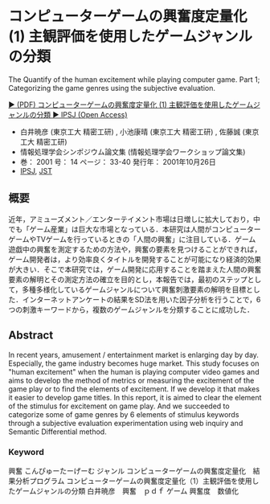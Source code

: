 # コンピューターゲームの興奮度定量化 (1) 主観評価を使用したゲームジャンルの分類

The Quantify of the human excitement while playing computer game. Part 1; Categorizing the game genres using the subjective evaluation.


<a href="./download/IPSJ-GPWS2001005.pdf" onclick="ga('send', 'pageview', './download/IPSJ-GPWS2001005.pdf')">
▶ (PDF) コンピューターゲームの興奮度定量化 (1) 主観評価を使用したゲームジャンルの分類
</a>

<a href="https://ipsj.ixsq.nii.ac.jp/ej/index.php?active_action=repository_view_main_item_detail&page_id=13&block_id=8&item_id=97478&item_no=1" onclick="ga('send', 'pageview', 'https://ipsj.ixsq.nii.ac.jp/ej/index.php?active_action=repository_view_main_item_detail&page_id=13&block_id=8&item_id=97478&item_no=1')">
▶ IPSJ (Open Access)
</a>



- 白井暁彦 (東京工大 精密工研) ,  小池康晴 (東京工大 精密工研) ,  佐藤誠 (東京工大 精密工研)
- 情報処理学会シンポジウム論文集  (情報処理学会ワークショップ論文集)
- 巻： 2001  号： 14  ページ： 33-40  発行年： 2001年10月26日
- [IPSJ](https://ipsj.ixsq.nii.ac.jp/ej/index.php?active_action=repository_view_main_item_detail&page_id=13&block_id=8&item_id=97478&item_no=1), [JST](https://jglobal.jst.go.jp/detail?JGLOBAL_ID=200902102234241558)

## 概要
近年，アミューズメント／エンターテイメント市場は日増しに拡大しており，中でも「ゲーム産業」は巨大な市場となっている．本研究は人間がコンピューターゲームやTVゲームを行っているときの「人間の興奮」に注目している．ゲーム遊戯中の興奮を測定するための方法や，興奮の要素を見つけることができれば，ゲーム開発者は，より効率良くタイトルを開発することが可能になり経済的効果が大きい．そこで本研究では，ゲーム開発に応用することを踏まえた人間の興奮要素の解明とその測定方法の確立を目的とし，本報告では，最初のステップとして，多種多様化しているゲームジャンルについて興奮刺激要素の解明を目標とした．インターネットアンケートの結果をSD法を用いた因子分析を行うことで，6つの刺激キーワードから，複数のゲームジャンルを分類することに成功した．

## Abstract
In recent years, amusement / entertainment market is enlarging day by day. Especially, the game industry becomes huge market. This study focuses on "human excitement" when the human is playing computer video games and aims to develop the method of metrics or measuring the excitement of the game play or to find the elements of excitement. If we develop it that makes it easier to develop game titles. In this report, it is aimed to clear the element of the stimulus for excitement on game play. And we succeeded to categorize some of game genres by 6 elements of stimulus keywords through a subjective evaluation experimentation using web inquiry and Semantic Differential method.

### Keyword
興奮 こんぴゅーたーげーむ ジャンル コンピューターゲームの興奮度定量化　結果分析プログラム コンピューターゲームの興奮度定量化（1）主観評価を使用したゲームジャンルの分類 白井暁彦　興奮　ｐｄｆ ゲーム 興奮度　数値化

